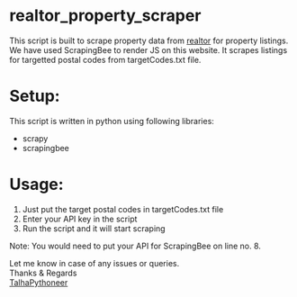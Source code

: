 # realtor_property_scraper
This script is built to scrape property data from [realtor](https://www.realtor.com/realestateandhomes-search/) for property listings. We have used ScrapingBee to render JS on this website. It scrapes listings for targetted postal codes from targetCodes.txt file.

# Setup:
This script is written in python using following libraries:
- scrapy
- scrapingbee

# Usage:
1) Just put the target postal codes in targetCodes.txt file
2) Enter your API key in the script
3) Run the script and it will start scraping

Note: You would need to put your API for ScrapingBee on line no. 8.

Let me know in case of any issues or queries.<br />
Thanks & Regards<br />
[TalhaPythoneer](https://www.talhapythoneer.com/)
